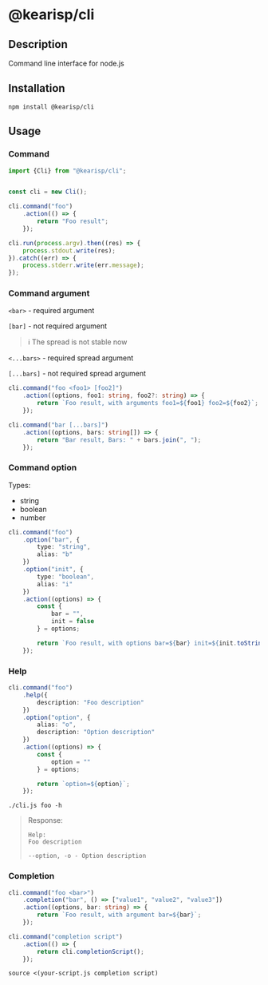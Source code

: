 # @kearisp/cli

## Description

Command line interface for node.js


## Installation

```shell
npm install @kearisp/cli
```

## Usage

### Command

```typescript
import {Cli} from "@kearisp/cli";


const cli = new Cli();

cli.command("foo")
    .action(() => {
        return "Foo result";
    });

cli.run(process.argv).then((res) => {
    process.stdout.write(res);
}).catch((err) => {
    process.stderr.write(err.message);
});
```

### Command argument

`<bar>` - required argument

`[bar]` - not required argument

> ℹ️ The spread is not stable now

`<...bars>` - required spread argument

`[...bars]` - not required spread argument

```typescript
cli.command("foo <foo1> [foo2]")
    .action((options, foo1: string, foo2?: string) => {
        return `Foo result, with arguments foo1=${foo1} foo2=${foo2}`;
    });
```

```typescript
cli.command("bar [...bars]")
    .action((options, bars: string[]) => {
        return "Bar result, Bars: " + bars.join(", ");
    });
```

### Command option

Types:

- string
- boolean
- number

```typescript
cli.command("foo")
    .option("bar", {
        type: "string",
        alias: "b"
    })
    .option("init", {
        type: "boolean",
        alias: "i"
    })
    .action((options) => {
        const {
            bar = "",
            init = false
        } = options;

        return `Foo result, with options bar=${bar} init=${init.toString()}`;
    });
```

### Help

```typescript
cli.command("foo")
    .help({
        description: "Foo description"
    })
    .option("option", {
        alias: "o",
        description: "Option description"
    })
    .action((options) => {
        const {
            option = ""
        } = options;

        return `option=${option}`;
    });
```

```shell
./cli.js foo -h
```

> Response:
> ```text
> Help:
> Foo description
> 
> --option, -o - Option description
> ```


### Completion

```typescript
cli.command("foo <bar>")
    .completion("bar", () => ["value1", "value2", "value3"])
    .action((options, bar: string) => {
        return `Foo result, with argument bar=${bar}`;
    });

cli.command("completion script")
    .action(() => {
        return cli.completionScript();
    });
```

```shell
source <(your-script.js completion script)
```
